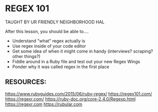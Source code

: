 # REGEX 101

TAUGHT BY UR FRIENDLY NEIGHBORHOOD HAL

After this lesson, you should be able to....

- Understand "what" regex actually is
- Use regex inside of your code editor
- Get some idea of when it might come in handy (interviews? scraping? other things?)
- Fiddle around in a Ruby file and test out your new Regex Wings
- Ponder why it was called regex in the first place

## RESOURCES:
https://www.rubyguides.com/2015/06/ruby-regex/
https://regex101.com/
https://regexr.com/
https://ruby-doc.org/core-2.4.0/Regexp.html
https://regexr.com
https://rubular.com
